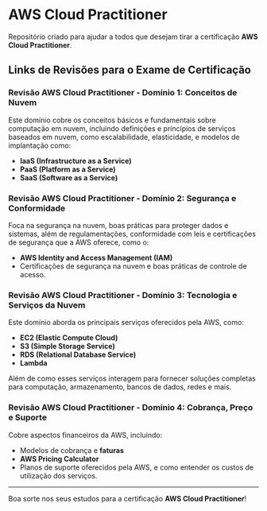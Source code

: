 # AWS Cloud Practitioner

Repositório criado para ajudar a todos que desejam tirar a certificação **AWS Cloud Practitioner**.

## Links de Revisões para o Exame de Certificação

### Revisão AWS Cloud Practitioner - Domínio 1: Conceitos de Nuvem
Este domínio cobre os conceitos básicos e fundamentais sobre computação em nuvem, incluindo definições e princípios de serviços baseados em nuvem, como escalabilidade, elasticidade, e modelos de implantação como:
- **IaaS (Infrastructure as a Service)**
- **PaaS (Platform as a Service)**
- **SaaS (Software as a Service)**

### Revisão AWS Cloud Practitioner - Domínio 2: Segurança e Conformidade
Foca na segurança na nuvem, boas práticas para proteger dados e sistemas, além de regulamentações, conformidade com leis e certificações de segurança que a AWS oferece, como o:
- **AWS Identity and Access Management (IAM)**
- Certificações de segurança na nuvem e boas práticas de controle de acesso.

### Revisão AWS Cloud Practitioner - Domínio 3: Tecnologia e Serviços da Nuvem
Este domínio aborda os principais serviços oferecidos pela AWS, como:
- **EC2 (Elastic Compute Cloud)**
- **S3 (Simple Storage Service)**
- **RDS (Relational Database Service)**
- **Lambda**
  
Além de como esses serviços interagem para fornecer soluções completas para computação, armazenamento, bancos de dados, redes e mais.

### Revisão AWS Cloud Practitioner - Domínio 4: Cobrança, Preço e Suporte
Cobre aspectos financeiros da AWS, incluindo:
- Modelos de cobrança e **faturas**
- **AWS Pricing Calculator**
- Planos de suporte oferecidos pela AWS, e como entender os custos de utilização dos serviços.

---

Boa sorte nos seus estudos para a certificação **AWS Cloud Practitioner**!
